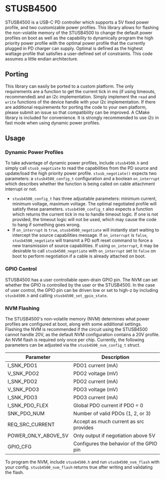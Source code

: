 # STUSB4500
STUSB4500 is a USB-C PD controller which supports a 5V fixed power profile, and two customizable power profiles. This library allows for flashing the non-volatile memory of the STUSB4500 to change the default power profiles on boot as well as the capability to dynamically program the high priority power profile with the optimal power profile that the currently plugged in PD charger can supply. Optimal is defined as the highest wattage profile that satisfies a user-defined set of constraints. This code assumes a little endian architecture.

## Porting
This library can easily be ported to a custom platform. The only requirements are a function to get the current tick in ms (if using timeouts, recommended) and an i2c implementation. Simply implement the `read` and `write` functions of the device handle with your i2c implementation. If there are additional requirements for porting the code to your own platform, please submit an issue so that compatibility can be improved. A CMake library is included for convenience. It is strongly recommended to use i2c in fast mode when using dynamic power profiles.

## Usage

### Dynamic Power Profiles
To take advantage of dynamic power profiles, include `stusb4500.h` and simply call `stusb_negotiate` to read the capabilities from the PD source and update/load the high priority power profile. `stusb_negotiate()` expects two parameters: a `stusb4500_config_t` configuration and a boolean `on_interrupt` which describes whether the function is being called on cable attachment interrupt or not.
- `stusb4500_config_t` has three adjustable parameters: minimum current, minimum voltage, maximum voltage. The optimal negotiated profile will satisfy these parameters. `stusb4500_config_t` also expects a function which returns the current tick in ms to handle timeout logic. If one is not provided, the timeout logic will not be used, which may cause the code to hang if something goes wrong.
-  If `on_interrupt` is `true`, `stusb4500_negotiate` will instantly start waiting to intercept the source capabilities message. If `on_interrupt` is `false`, `stusb4500_negotiate` will transmit a PD soft reset command to force a new transmission of source capabilities. If using `on_interrupt`, it may be desirable to call `stusb4500_negotiate` with `on_interrupt` set to `false` on boot to perform negotiation if a cable is already attached on boot.

### GPIO Control
STUSB4500 has a user controllable open-drain GPIO pin. The NVM can set whether the GPIO is controlled by the user or the STUSB4500. In the case of user control, the GPIO pin can be driven low or set to high-z by including `stusb4500.h` and calling `stusb4500_set_gpio_state`.

### NVM Flashing
The STUSB4500's non-volatile memory (NVM) determines what power profiles are configured at boot, along with some additional settings. Flashing the NVM is recommended if the circuit using the STUSB4500 cannot handle 20V, as the default NVM configuration contains a 20V profile. An NVM flash is required only once per chip. Currently, the following parameters can be adjusted via the `stusb4500_nvm_config_t` struct.

| Parameter           | Description                             |
| ------------------- | --------------------------------------- |
| I_SNK_PDO1          | PDO1 current (mA)                       |
| V_SNK_PDO2          | PDO2 voltage (mV)                       |
| I_SNK_PDO2          | PDO2 current (mA)                       |
| V_SNK_PDO3          | PDO3 voltage (mV)                       |
| I_SNK_PDO3          | PDO3 current (mA)                       |
| I_SNK_PDO_FLEX      | Global PDO current if PDO = 0           |
| SNK_PDO_NUM         | Number of valid PDOs (1, 2, or 3)       |
| REQ_SRC_CURRENT     | Accept as much current as src provides  |
| POWER_ONLY_ABOVE_5V | Only output if negotiation above 5V     |
| GPIO_CFG            | Configures the behavior of the GPIO pin |

To program the NVM, include `stusb4500.h` and run `stusb4500_nvm_flash` with your config. `stusb4500_nvm_flash` returns true after writing and validating the flash.
